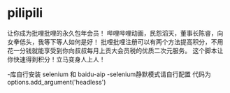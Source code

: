 # pilipili
让你成为批哩批哩的永久包年会员！
哔哩哔哩动画，民怨滔天，董事长陈睿，向女拳低头，我等下等人如何是好！
批哩批哩注册可以有两个方法提高积分，不用花一分钱就能享受到你向叔叔每月上贡大会员税的优质二次元服务。
这个脚本让你快速得到积分！立马变身人上人！

-库自行安装 selenium 和 baidu-aip
-selenium静默模式请自行配置 代码为options.add_argument('headless')
